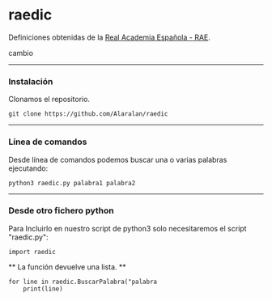 # raedic
Definiciones obtenidas de la [Real Academia Española - RAE](https://dle.rae.es).

cambio

---
### Instalación
Clonamos el repositorio.
```
git clone https://github.com/Alaralan/raedic
```

---
### Línea de comandos
Desde línea de comandos podemos buscar una o varias palabras ejecutando:
```python3
python3 raedic.py palabra1 palabra2
```

---
### Desde otro fichero python
Para Incluirlo en nuestro script de python3 solo necesitaremos el script "raedic.py":
```
import raedic
```

** La función devuelve una lista. **
```
for line in raedic.BuscarPalabra("palabra
	print(line)
```
